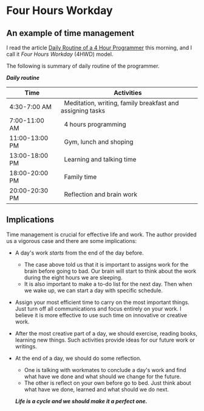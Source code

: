# Four Hours Workday

## An example of time management

I read the article [Daily Routine of a 4 Hour Programmer](http://www.jayonsoftware.com/home/2012/1/9/daily-routine-of-a-4-hour-programmer.html) this morning, and I call it *Four Hours Workday* (4HWD) model.

The following is summary of daily routine of the programmer.

***Daily routine***

Time                            |  Activities
--------------------------------|---------------------------------------------------------
4:30-7:00 AM  &nbsp;            | &nbsp; Meditation, writing, family breakfast and assigning tasks 
7:00-11:00 AM   &nbsp;          | &nbsp; 4 hours programming
11:00-13:00 PM &nbsp;           | &nbsp; Gym, lunch and shoping
13:00-18:00 PM  &nbsp;          | &nbsp; Learning and talking time
18:00-20:00 PM  &nbsp;          | &nbsp; Family time
20:00-20:30 PM  &nbsp;          | &nbsp; Reflection and brain work

## Implications

Time management is crucial for effective life and work. The author provided us a vigorous case and there are some implications:

- A day's work *starts* from the end of the day before.
  - The case above told us that it is important to assigns work for the brain before going to bad.
    Our brain will start to think about the work during the eight hours we are sleeping. 
  - It is also important to make a to-do list for the next day. Then when we wake up, we can start a day with specific schedule.
  
- Assign your most efficient time to carry on the most important things.
  Just turn off all communications and focus entirely on your work.
  I believe it is more effective to use such time on innovative or creative work.

- After the most creative part of a day, we should exercise, reading books, learning new things. Such activities provide ideas for our future work or writings.

- At the end of a day, we should do some reflection.
  - One is talking with workmates to conclude a day's work and find what have we done and what should we change for the future.
  - The other is reflect on your own before go to bed. Just think about what have we done, learned and what should we do next.

  ***Life is a cycle and we should make it a perfect one.***    
